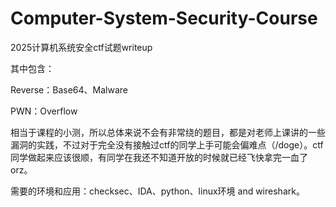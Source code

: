 # Computer-System-Security-Course
2025计算机系统安全ctf试题writeup

其中包含：

Reverse：Base64、Malware

PWN：Overflow

相当于课程的小测，所以总体来说不会有非常绕的题目，都是对老师上课讲的一些漏洞的实践，不过对于完全没有接触过ctf的同学上手可能会偏难点（/doge）。ctf同学做起来应该很顺，有同学在我还不知道开放的时候就已经飞快拿完一血了orz。

需要的环境和应用：checksec、IDA、python、linux环境 and wireshark。
